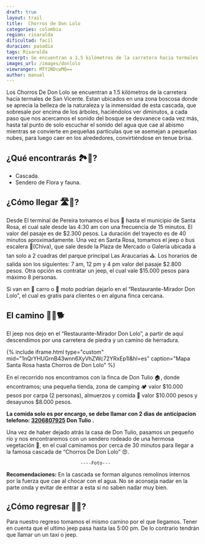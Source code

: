 ```yaml
---
draft: true
layout: trail
title:  Chorros de Don Lolo
categories: colombia 
region: risaralda
dificultad: facíl
duracion: pasadia
tags: Risaralda
excerpt: Se encuentran a 1.5 kilómetros de la carretera hacia termales de San Vicente. Está ubicado en una zona boscosa donde se aprecia la belleza de la naturaleza y la inmensidad de esta cascada.La caminata se puede hacer con caninos, duración del trayecto 1 día.
images_url: /images/donlolo
viewranger: MTY2NDcwMQ==
author: manuel
---
```

Los Chorros De Don Lolo se encuentran a 1.5 kilómetros de la carretera hacia termales de San Vicente. Estan ubicados en una zona boscosa donde se aprecia la belleza de la naturaleza y la inmensidad de esta cascada, que sobresale por encima de los árboles, haciéndolos ver diminutos, a cada paso que nos acercamos el sonido del bosque se desvanece cada vez más, hasta tal punto de solo escuchar el sonido del agua que cae al abismo mientras se convierte en pequeñas partículas que se asemejan a pequeñas nubes, para luego caer en los alrededores, convirtiéndose en tenue brisa.
 
## ¿Qué encontrarás 🏞👀?
* Cascada.
* Sendero de Flora y fauna.

## ¿Cómo llegar 🛣🚌?

Desde El terminal de Pereira tomamos el bus 🚌 hasta el municipio de Santa Rosa, el cual sale desde las 4:30 am con una frecuencia de 15 minutos. El valor del pasaje es de $2.300 pesos. La duración del trayecto es de 40 minutos aproximadamente.
Una vez en Santa Rosa, tomamos el jeep o bus escalera 🚌(Chiva), que sale desde la Plaza de Mercado o Galería ubicada a tan solo a 2 cuadras del parque principal Las Araucarias ⛪️. Los horarios de salida son los siguientes: 7 am, 12 pm y 4 pm valor del pasaje $2.800 pesos. Otra opción es contratar un jeep, el cual vale $15.000 pesos para máximo 8 personas.


Si van en 🚙 carro o 🛵 moto podrían dejarlo en el “Restaurante-Mirador Don Lolo”, el cual es gratis para clientes o en alguna finca cercana.

## El camino 🚶🏽🐕
El jeep nos dejo en el “Restaurante-Mirador Don Lolo”, a partir de aquí descendimos por una carretera de piedra y un camino de herradura.

{% include iframe.html
   type="custom"
   mid="1nQrYHUGrnB43wnn6XyVhZWc72YRxEp1I&hl=es"
   caption="Mapa Santa Rosa hasta Chorros de Don Lolo"
%}

En el recorrido nos encontramos con la  finca de Don Tulio 🏠, donde encontramos; una pequeña tienda, zona de camping 🏕 valor $10.000 pesos por carpa (2 personas), almuerzos y comida 🍛 valor $10.000 pesos y desayunos $8.000 pesos. 

__La comida solo es por encargo, se debe llamar con 2 dias de anticipacion telefono: <a href="tel:3206807925">3206807925</a> Don Tulio .__

 
 
Una vez de haber dejado atrás la casa de Don Tulio, pasamos un pequeño río y nos encontraremos con un sendero rodeado de una hermosa vegetación 🍃, en el cual caminamos por cerca de 30 minutos para llegar a la famosa cascada de “Chorros De Don Lolo” 😍.
 
                               ----Foto---

__Recomendaciones:__ En la cascada se forman algunos remolinos internos por la fuerza que cae al chocar con el agua. No se aconseja nadar en la parte onda y evitar de entrar a esta si no saben nadar muy bien.


## ¿Cómo regresar 🚌🏡?
Para nuestro regreso tomamos el mismo camino por el que llegamos. Tener en cuenta que el ultimo jeep pasa hasta las 5:00 pm. De lo contrario tendrán que llamar un un taxi o jeep. 

